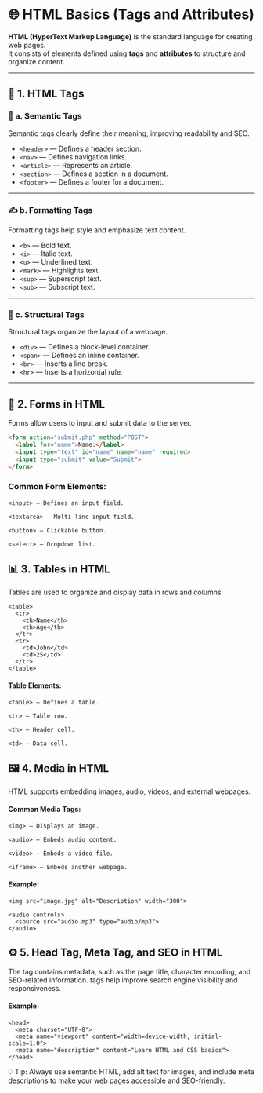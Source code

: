 # 🌐 HTML Basics (Tags and Attributes)

**HTML (HyperText Markup Language)** is the standard language for creating web pages.  
It consists of elements defined using **tags** and **attributes** to structure and organize content.

---

## 📘 1. HTML Tags

### 🧩 a. Semantic Tags
Semantic tags clearly define their meaning, improving readability and SEO.

- `<header>` — Defines a header section.  
- `<nav>` — Defines navigation links.  
- `<article>` — Represents an article.  
- `<section>` — Defines a section in a document.  
- `<footer>` — Defines a footer for a document.  

---

### ✍️ b. Formatting Tags
Formatting tags help style and emphasize text content.

- `<b>` — Bold text.  
- `<i>` — Italic text.  
- `<u>` — Underlined text.  
- `<mark>` — Highlights text.  
- `<sup>` — Superscript text.  
- `<sub>` — Subscript text.  

---

### 🧱 c. Structural Tags
Structural tags organize the layout of a webpage.

- `<div>` — Defines a block-level container.  
- `<span>` — Defines an inline container.  
- `<br>` — Inserts a line break.  
- `<hr>` — Inserts a horizontal rule.  

---

## 📝 2. Forms in HTML

Forms allow users to input and submit data to the server.

```html
<form action="submit.php" method="POST">
  <label for="name">Name:</label>
  <input type="text" id="name" name="name" required>
  <input type="submit" value="Submit">
</form>
```

### Common Form Elements:

```
<input> — Defines an input field.

<textarea> — Multi-line input field.

<button> — Clickable button.

<select> — Dropdown list.
```

## 📊 3. Tables in HTML
Tables are used to organize and display data in rows and columns.

```
<table>
  <tr>
    <th>Name</th>
    <th>Age</th>
  </tr>
  <tr>
    <td>John</td>
    <td>25</td>
  </tr>
</table>
```

#### Table Elements:
```
<table> — Defines a table.

<tr> — Table row.

<th> — Header cell.

<td> — Data cell.
```
## 🖼️ 4. Media in HTML
HTML supports embedding images, audio, videos, and external webpages.

#### Common Media Tags:
```
<img> — Displays an image.

<audio> — Embeds audio content.

<video> — Embeds a video file.

<iframe> — Embeds another webpage.
```
#### Example:

```
<img src="image.jpg" alt="Description" width="300">

<audio controls>
  <source src="audio.mp3" type="audio/mp3">
</audio>
```

## ⚙️ 5. Head Tag, Meta Tag, and SEO in HTML
The <head> tag contains metadata, such as the page title, character encoding, and SEO-related information.
<meta> tags help improve search engine visibility and responsiveness.

#### Example:
```
<head>
  <meta charset="UTF-8">
  <meta name="viewport" content="width=device-width, initial-scale=1.0">
  <meta name="description" content="Learn HTML and CSS basics">
</head>
```

💡 Tip: Always use semantic HTML, add alt text for images, and include meta descriptions to make your web pages accessible and SEO-friendly.

